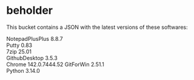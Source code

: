 # beholder
This bucket contains a JSON with the latest versions of these softwares:

NotepadPlusPlus 8.8.7        
Putty           0.83         
7zip            25.01        
GithubDesktop   3.5.3        
Chrome          142.0.7444.52
GitForWin       2.51.1       
Python          3.14.0         




